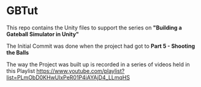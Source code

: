 # GBTut
 This repo contains the Unity files to support the series on **"Building a Gateball Simulator in Unity"**
 
 The Initial Commit was done when the project had got to **Part 5 - Shooting the Balls**
 
 The way the Project was built up is recorded in a series of videos held in this Playlist  https://www.youtube.com/playlist?list=PLmObD0KHwUlxPeR01P4iAYAjD4_LLmqHS
